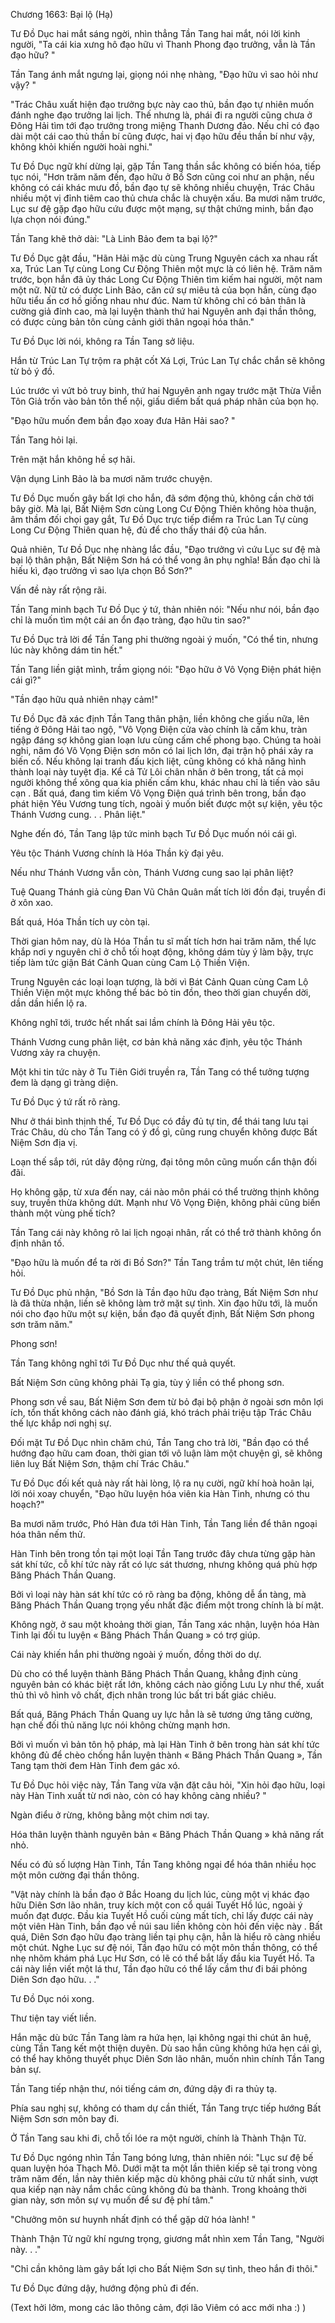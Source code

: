 




Chương 1663: Bại lộ (Hạ)


Tư Đồ Dục hai mắt sáng ngời, nhìn thẳng Tần Tang hai mắt, nói lời kinh người, "Ta cái kia xưng hô đạo hữu vì Thanh Phong đạo trưởng, vẫn là Tần đạo hữu? "

Tần Tang ánh mắt ngưng lại, giọng nói nhẹ nhàng, "Đạo hữu vì sao hỏi như vậy? "

"Trác Châu xuất hiện đạo trưởng bực này cao thủ, bần đạo tự nhiên muốn đánh nghe đạo trưởng lai lịch. Thế nhưng là, phái đi ra người cũng chưa ở Đông Hải tìm tới đạo trưởng trong miệng Thanh Dương đảo. Nếu chỉ có đạo dài một cái cao thủ thần bí cũng được, hai vị đạo hữu đều thần bí như vậy, không khỏi khiến người hoài nghi."

Tư Đồ Dục ngữ khí dừng lại, gặp Tần Tang thần sắc không có biến hóa, tiếp tục nói, "Hơn trăm năm đến, đạo hữu ở Bồ Sơn cũng coi như an phận, nếu không có cái khác mưu đồ, bần đạo tự sẽ không nhiều chuyện, Trác Châu nhiều một vị đỉnh tiêm cao thủ chưa chắc là chuyện xấu. Ba mươi năm trước, Lục sư đệ gặp đạo hữu cứu được một mạng, sự thật chứng minh, bần đạo lựa chọn nói đúng."

Tần Tang khẽ thở dài: "Là Linh Bảo đem ta bại lộ?"

Tư Đồ Dục gật đầu, "Hãn Hải mặc dù cùng Trung Nguyên cách xa nhau rất xa, Trúc Lan Tự cùng Long Cư Động Thiên một mực là có liên hệ. Trăm năm trước, bọn hắn đã ủy thác Long Cư Động Thiên tìm kiếm hai người, một nam một nữ. Nữ tử có được Linh Bảo, căn cứ sự miêu tả của bọn hắn, cùng đạo hữu tiểu ấn cơ hồ giống nhau như đúc. Nam tử không chỉ có bản thân là cường giả đỉnh cao, mà lại luyện thành thứ hai Nguyên anh đại thần thông, có được cùng bản tôn cùng cảnh giới thân ngoại hóa thân."

Tư Đồ Dục lời nói, không ra Tần Tang sở liệu.

Hắn từ Trúc Lan Tự trộm ra phật cốt Xá Lợi, Trúc Lan Tự chắc chắn sẽ không từ bỏ ý đồ.

Lúc trước vì vứt bỏ truy binh, thứ hai Nguyên anh ngay trước mặt Thừa Viễn Tôn Giả trốn vào bản tôn thể nội, giấu diếm bất quá pháp nhãn của bọn họ.

"Đạo hữu muốn đem bần đạo xoay đưa Hãn Hải sao? "

Tần Tang hỏi lại.

Trên mặt hắn không hề sợ hãi.

Vận dụng Linh Bảo là ba mươi năm trước chuyện.

Tư Đồ Dục muốn gây bất lợi cho hắn, đã sớm động thủ, không cần chờ tới bây giờ. Mà lại, Bất Niệm Sơn cùng Long Cư Động Thiên không hòa thuận, âm thầm đối chọi gay gắt, Tư Đồ Dục trực tiếp điểm ra Trúc Lan Tự cùng Long Cư Động Thiên quan hệ, đủ để cho thấy thái độ của hắn.

Quả nhiên, Tư Đồ Dục nhẹ nhàng lắc đầu, "Đạo trưởng vì cứu Lục sư đệ mà bại lộ thân phận, Bất Niệm Sơn há có thể vong ân phụ nghĩa! Bần đạo chỉ là hiếu kì, đạo trưởng vì sao lựa chọn Bồ Sơn?"

Vấn đề này rất rộng rãi.

Tần Tang minh bạch Tư Đồ Dục ý tứ, thản nhiên nói: "Nếu như nói, bần đạo chỉ là muốn tìm một cái an ổn đạo tràng, đạo hữu tin sao?"

Tư Đồ Dục trả lời để Tần Tang phi thường ngoài ý muốn, "Có thể tin, nhưng lúc này không dám tin hết."

Tần Tang liền giật mình, trầm giọng nói: "Đạo hữu ở Vô Vọng Điện phát hiện cái gì?"

"Tần đạo hữu quả nhiên nhạy cảm!"

Tư Đồ Dục đã xác định Tần Tang thân phận, liền không che giấu nữa, lên tiếng ở Đông Hải tao ngộ, "Vô Vọng Điện cửa vào chính là cấm khu, tràn ngập đáng sợ không gian loạn lưu cùng cấm chế phong bạo. Chúng ta hoài nghi, năm đó Vô Vọng Điện sơn môn có lai lịch lớn, đại trận hộ phái xảy ra biến cố. Nếu không lại tranh đấu kịch liệt, cũng không có khả năng hình thành loại này tuyệt địa. Kể cả Tử Lôi chân nhân ở bên trong, tất cả mọi người không thể xông qua kia phiến cấm khu, khác nhau chỉ là tiến vào sâu cạn . Bất quá, đang tìm kiếm Vô Vọng Điện quá trình bên trong, bần đạo phát hiện Yêu Vương tung tích, ngoài ý muốn biết được một sự kiện, yêu tộc Thánh Vương cung. . . Phân liệt."

Nghe đến đó, Tần Tang lập tức minh bạch Tư Đồ Dục muốn nói cái gì.

Yêu tộc Thánh Vương chính là Hóa Thần kỳ đại yêu.

Nếu như Thánh Vương vẫn còn, Thánh Vương cung sao lại phân liệt?

Tuệ Quang Thánh giả cùng Đan Vũ Chân Quân mất tích lời đồn đại, truyền đi ở xôn xao.

Bất quá, Hóa Thần tích uy còn tại.

Thời gian hôm nay, dù là Hóa Thần tu sĩ mất tích hơn hai trăm năm, thế lực khắp nơi y nguyên chỉ ở chỗ tối hoạt động, không dám tùy ý làm bậy, trực tiếp làm tức giận Bát Cảnh Quan cùng Cam Lộ Thiền Viện.

Trung Nguyên các loại loạn tượng, là bởi vì Bát Cảnh Quan cùng Cam Lộ Thiền Viện một mực không thể bác bỏ tin đồn, theo thời gian chuyển dời, dần dần hiển lộ ra.

Không nghĩ tới, trước hết nhất sai lầm chính là Đông Hải yêu tộc.

Thánh Vương cung phân liệt, cơ bản khả năng xác định, yêu tộc Thánh Vương xảy ra chuyện.

Một khi tin tức này ở Tu Tiên Giới truyền ra, Tần Tang có thể tưởng tượng đem là dạng gì tràng diện.

Tư Đồ Dục ý tứ rất rõ ràng.

Như ở thái bình thịnh thế, Tư Đồ Dục có đầy đủ tự tin, để thái tang lưu tại Trác Châu, dù cho Tần Tang có ý đồ gì, cũng rung chuyển không được Bất Niệm Sơn địa vị.

Loạn thế sắp tới, rút dây động rừng, đại tông môn cũng muốn cẩn thận đối đãi.

Họ không gặp, từ xưa đến nay, cái nào môn phái có thể trường thịnh không suy, truyền thừa không dứt. Mạnh như Vô Vọng Điện, không phải cũng biến thành một vùng phế tích?

Tần Tang cái này không rõ lai lịch ngoại nhân, rất có thể trở thành không ổn định nhân tố.

"Đạo hữu là muốn để ta rời đi Bồ Sơn?" Tần Tang trầm tư một chút, lên tiếng hỏi.

Tư Đồ Dục phủ nhận, "Bồ Sơn là Tần đạo hữu đạo tràng, Bất Niệm Sơn như là đã thừa nhận, liền sẽ không làm trở mặt sự tình. Xin đạo hữu tới, là muốn nói cho đạo hữu một sự kiện, bần đạo đã quyết định, Bất Niệm Sơn phong sơn trăm năm."

Phong sơn!

Tần Tang không nghĩ tới Tư Đồ Dục như thế quả quyết.

Bất Niệm Sơn cũng không phải Tạ gia, tùy ý liền có thể phong sơn.

Phong sơn về sau, Bất Niệm Sơn đem từ bỏ đại bộ phận ở ngoài sơn môn lợi ích, tổn thất không cách nào đánh giá, khó trách phải triệu tập Trác Châu thế lực khắp nơi nghị sự.

Đối mặt Tư Đồ Dục nhìn chăm chú, Tần Tang cho trả lời, "Bần đạo có thể hướng đạo hữu cam đoan, thời gian tới vô luận làm một chuyện gì, sẽ không liên luỵ Bất Niệm Sơn, thậm chí Trác Châu."

Tư Đồ Dục đối kết quả này rất hài lòng, lộ ra nụ cười, ngữ khí hoà hoãn lại, lời nói xoay chuyển, "Đạo hữu luyện hóa viên kia Hàn Tinh, nhưng có thu hoạch?"

Ba mươi năm trước, Phó Hàn đưa tới Hàn Tinh, Tần Tang liền để thân ngoại hóa thân nếm thử.

Hàn Tinh bên trong tồn tại một loại Tần Tang trước đây chưa từng gặp hàn sát khí tức, cỗ khí tức này rất có lực sát thương, nhưng không quá phù hợp Băng Phách Thần Quang.

Bởi vì loại này hàn sát khí tức có rõ ràng ba động, không dễ ẩn tàng, mà Băng Phách Thần Quang trọng yếu nhất đặc điểm một trong chính là bí mật.

Không ngờ, ở sau một khoảng thời gian, Tần Tang xác nhận, luyện hóa Hàn Tinh lại đối tu luyện « Băng Phách Thần Quang » có trợ giúp.

Cái này khiến hắn phi thường ngoài ý muốn, đồng thời do dự.

Dù cho có thể luyện thành Băng Phách Thần Quang, khẳng định cùng nguyên bản có khác biệt rất lớn, không cách nào giống Lưu Ly như thế, xuất thủ thì vô hình vô chất, địch nhân trong lúc bất tri bất giác chiêu.

Bất quá, Băng Phách Thần Quang uy lực hẳn là sẽ tương ứng tăng cường, hạn chế đối thủ năng lực nói không chừng mạnh hơn.

Bởi vì muốn vì bản tôn hộ pháp, mà lại Hàn Tinh ở bên trong hàn sát khí tức không đủ để chèo chống hắn luyện thành « Băng Phách Thần Quang », Tần Tang tạm thời đem Hàn Tinh đem gác xó.

Tư Đồ Dục hỏi việc này, Tần Tang vừa vặn đặt câu hỏi, "Xin hỏi đạo hữu, loại này Hàn Tinh xuất từ nơi nào, còn có hay không càng nhiều? "

Ngàn điểu ở rừng, không bằng một chim nơi tay.

Hóa thân luyện thành nguyên bản « Băng Phách Thần Quang » khả năng rất nhỏ.

Nếu có đủ số lượng Hàn Tinh, Tần Tang không ngại để hóa thân nhiều học một môn cường đại thần thông.

"Vật này chính là bần đạo ở Bắc Hoang du lịch lúc, cùng một vị khác đạo hữu Diên Sơn lão nhân, truy kích một con cổ quái Tuyết Hồ lúc, ngoài ý muốn đạt được. Đầu kia Tuyết Hồ cuối cùng mất tích, chỉ lấy được cái này một viên Hàn Tinh, bần đạo về núi sau liền không còn hỏi đến việc này . Bất quá, Diên Sơn đạo hữu đạo tràng liền tại phụ cận, hẳn là hiểu rõ càng nhiều một chút. Nghe Lục sư đệ nói, Tần đạo hữu có một môn thần thông, có thể nhẹ nhõm khám phá Lục Hư Sơn, có lẽ có thể bắt lấy đầu kia Tuyết Hồ. Ta cái này liền viết một lá thư, Tần đạo hữu có thể lấy cầm thư đi bái phỏng Diên Sơn đạo hữu. . ."

Tư Đồ Dục nói xong.

Thư tiện tay viết liền.

Hắn mặc dù bức Tần Tang làm ra hứa hẹn, lại không ngại thi chút ân huệ, cùng Tần Tang kết một thiện duyên. Dù sao hắn cũng không hứa hẹn cái gì, có thể hay không thuyết phục Diên Sơn lão nhân, muốn nhìn chính Tần Tang bản sự.

Tần Tang tiếp nhận thư, nói tiếng cám ơn, đứng dậy đi ra thủy tạ.

Phía sau nghị sự, không có tham dự cần thiết, Tần Tang trực tiếp hướng Bất Niệm Sơn sơn môn bay đi.

Ở Tần Tang sau khi đi, chỗ tối lóe ra một người, chính là Thành Thận Tử.

Tư Đồ Dục ngóng nhìn Tần Tang bóng lưng, thản nhiên nói: "Lục sư đệ bế quan luyện hóa Thạch Mô. Dưới mặt ta một lần thiên kiếp sẽ tại trong vòng trăm năm đến, lần này thiên kiếp mặc dù không phải cửu tử nhất sinh, vượt qua kiếp nạn này nắm chắc cũng không đủ ba thành. Trong khoảng thời gian này, sơn môn sự vụ muốn để sư đệ phí tâm."

"Chưởng môn sư huynh nhất định có thể gặp dữ hóa lành! "

Thành Thận Tử ngữ khí ngưng trọng, giương mắt nhìn xem Tần Tang, "Người này. . ."

"Chỉ cần không làm gây bất lợi cho Bất Niệm Sơn sự tình, theo hắn đi thôi."

Tư Đồ Dục đứng dậy, hướng động phủ đi đến.

(Text hởi lởm, mong các lão thông cảm, đợi lão Viêm có acc mới nha :) )




